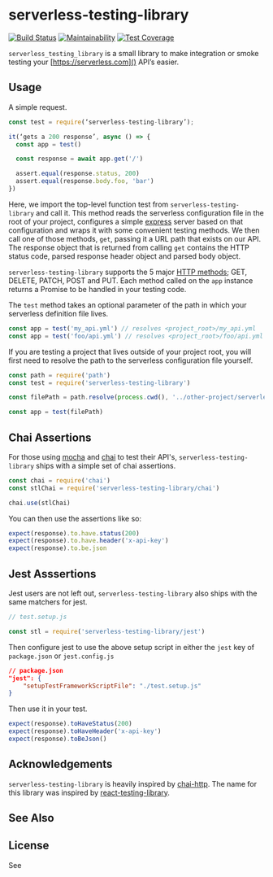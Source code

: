 # serverless-testing-library

[![Build Status](https://travis-ci.com/janders223/serverless_testing_library.svg?branch=master)](https://travis-ci.com/janders223/serverless_testing_library)
[![Maintainability](https://api.codeclimate.com/v1/badges/962b8a5f4766a6269bee/maintainability)](https://codeclimate.com/github/janders223/serverless_testing_library/maintainability)
[![Test Coverage](https://api.codeclimate.com/v1/badges/962b8a5f4766a6269bee/test_coverage)](https://codeclimate.com/github/janders223/serverless_testing_library/test_coverage)

`serverless_testing_library` is a small library to make integration or smoke testing your [https://serverless.com]() API’s easier.

## Usage

A simple request.

```javascript
const test = require(‘serverless-testing-library’);

it(‘gets a 200 response’, async () => {
  const app = test()

  const response = await app.get('/')

  assert.equal(response.status, 200)
  assert.equal(response.body.foo, 'bar')
})
```

Here, we import the top-level function test from `serverless-testing-library` and call it. This method reads the serverless configuration file in the root of your project, configures a simple [express]() server based on that configuration and wraps it with some convenient testing methods. We then call one of those methods, `get`, passing it a URL path that exists on our API. The response object that is returned from calling `get` contains the HTTP status code, parsed response header object and parsed body object.

`serverless-testing-library` supports the 5 major [HTTP methods](https://www.w3.org/Protocols/rfc2616/rfc2616-sec9.html); GET, DELETE, PATCH, POST and PUT. Each method called on the `app` instance returns a Promise to be handled in your testing code.

The `test` method takes an optional parameter of the path in which your serverless definition file lives.

```javascript
const app = test('my_api.yml') // resolves <project_root>/my_api.yml
const app = test('foo/api.yml') // resolves <project_root>/foo/api.yml
```

If you are testing a project that lives outside of your project root, you will first need to resolve the path to the serverless configuration file yourself.

```javascript
const path = require('path')
const test = require('serverless-testing-library')

const filePath = path.resolve(process.cwd(), '../other-project/serverless.yml')

const app = test(filePath)
```

## Chai Assertions

For those using [mocha]() and [chai]() to test their API's, `serverless-testing-library` ships with a simple set of chai assertions.

```javascript
const chai = require('chai')
const stlChai = require('serverless-testing-library/chai')

chai.use(stlChai)
```

You can then use the assertions like so:

```javascript
expect(response).to.have.status(200)
expect(response).to.have.header('x-api-key')
expect(response).to.be.json
```

## Jest Asssertions

Jest users are not left out, `serverless-testing-library` also ships with the same matchers for jest.

```javascript
// test.setup.js

const stl = require('serverless-testing-library/jest')
```

Then configure jest to use the above setup script in either the `jest` key of `package.json` or `jest.config.js`

```json
// package.json
"jest": {
    "setupTestFrameworkScriptFile": "./test.setup.js"
}
```

Then use it in your test.

```javascript
expect(response).toHaveStatus(200)
expect(response).toHaveHeader('x-api-key')
expect(response).toBeJson()
```

## Acknowledgements

`serverless-testing-library` is heavily inspired by [chai-http](http://www.chaijs.com/plugins/chai-http/). The name for this library was inspired by [react-testing-library](https://github.com/kentcdodds/react-testing-library).

## See Also

## License

See

